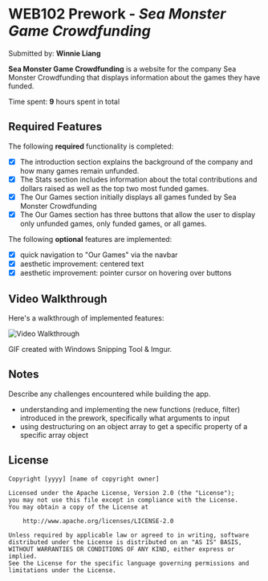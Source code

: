 # WEB102 Prework - *Sea Monster Game Crowdfunding*

Submitted by: **Winnie Liang**

**Sea Monster Game Crowdfunding** is a website for the company Sea Monster Crowdfunding that displays information about the games they have funded.

Time spent: **9** hours spent in total

## Required Features

The following **required** functionality is completed:

* [x] The introduction section explains the background of the company and how many games remain unfunded.
* [x] The Stats section includes information about the total contributions and dollars raised as well as the top two most funded games.
* [x] The Our Games section initially displays all games funded by Sea Monster Crowdfunding
* [x] The Our Games section has three buttons that allow the user to display only unfunded games, only funded games, or all games.

The following **optional** features are implemented:

* [x] quick navigation to "Our Games" via the navbar
* [x] aesthetic improvement: centered text
* [x] aesthetic improvement: pointer cursor on hovering over buttons

## Video Walkthrough

Here's a walkthrough of implemented features:

<img src='https://i.imgur.com/IWl92xI.mp4' title='Video Walkthrough' width='' alt='Video Walkthrough' />

<!-- Replace this with whatever GIF tool you used! -->
GIF created with Windows Snipping Tool & Imgur.  
<!-- Recommended tools:
[Kap](https://getkap.co/) for macOS
[ScreenToGif](https://www.screentogif.com/) for Windows
[peek](https://github.com/phw/peek) for Linux. -->

## Notes

Describe any challenges encountered while building the app.
* understanding and implementing the new functions (reduce, filter) introduced in the prework, specifically what arguments to input
* using destructuring on an object array to get a specific property of a specific array object

## License

    Copyright [yyyy] [name of copyright owner]

    Licensed under the Apache License, Version 2.0 (the "License");
    you may not use this file except in compliance with the License.
    You may obtain a copy of the License at

        http://www.apache.org/licenses/LICENSE-2.0

    Unless required by applicable law or agreed to in writing, software
    distributed under the License is distributed on an "AS IS" BASIS,
    WITHOUT WARRANTIES OR CONDITIONS OF ANY KIND, either express or implied.
    See the License for the specific language governing permissions and
    limitations under the License.
